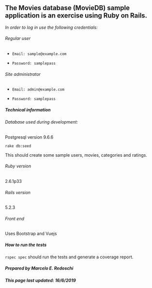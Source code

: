 ## The Movies database (MovieDB) sample application is an exercise using Ruby on Rails.

_In order to log in use the following credentials:_

###### Regular user

-    `Email: sample@example.com`

-    `Password: samplepass`

###### Site administrator

  -  `Email: admin@example.com`

  -  `Password: samplepass`

##### Technical information

###### Database used during development:

Postgresql version 9.6.6

`rake db:seed`

This should create some sample users, movies, categories and ratings.

###### Ruby version

2.6.1p33

###### Rails version

5.2.3

###### Front end

Uses Bootstrap and Vuejs

##### How to run the tests

`rspec spec` should run the tests and generate a coverage report.

##### Prepared by Marcelo E. Redoschi

##### _This page last updated: 16/6/2019_
